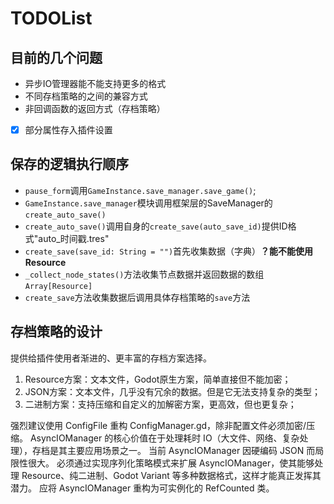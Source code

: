 # TODOList

## 目前的几个问题

- 异步IO管理器能不能支持更多的格式
- 不同存档策略的之间的兼容方式
- 非回调函数的返回方式（存档策略）
- [x] 部分属性存入插件设置

## 保存的逻辑执行顺序

- `pause_form`调用`GameInstance.save_manager.save_game()`;
- `GameInstance.save_manager`模块调用框架层的SaveManager的`create_auto_save()`
- `create_auto_save()`调用自身的`create_save(auto_save_id)`提供ID格式"auto_时间戳.tres"
- `create_save(save_id: String = "")`首先收集数据（字典）**？能不能使用Resource**
- `_collect_node_states()`方法收集节点数据并返回数据的数组`Array[Resource]`
- `create_save`方法收集数据后调用具体存档策略的`save`方法

## 存档策略的设计

提供给插件使用者渐进的、更丰富的存档方案选择。
1. Resource方案：文本文件，Godot原生方案，简单直接但不能加密；
2. JSON方案：文本文件，几乎没有冗余的数据。但是它无法支持复杂的类型；
3. 二进制方案：支持压缩和自定义的加解密方案，更高效，但也更复杂；

强烈建议使用 ConfigFile 重构 ConfigManager.gd，除非配置文件必须加密/压缩。
AsyncIOManager 的核心价值在于处理耗时 IO（大文件、网络、复杂处理），存档是其主要应用场景之一。
当前 AsyncIOManager 因硬编码 JSON 而局限性很大。
必须通过实现序列化策略模式来扩展 AsyncIOManager，使其能够处理 Resource、纯二进制、Godot Variant 等多种数据格式，这样才能真正发挥其潜力。
应将 AsyncIOManager 重构为可实例化的 RefCounted 类。
